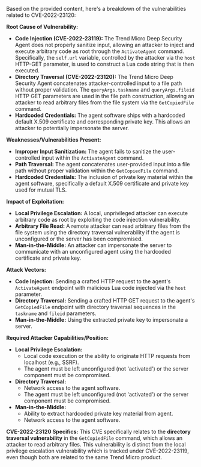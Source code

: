Based on the provided content, here's a breakdown of the vulnerabilities related to CVE-2022-23120:

**Root Cause of Vulnerability:**

*   **Code Injection (CVE-2022-23119):** The Trend Micro Deep Security Agent does not properly sanitize input, allowing an attacker to inject and execute arbitrary code as root through the `ActivateAgent` command. Specifically, the `self.url` variable, controlled by the attacker via the `host` HTTP-GET parameter, is used to construct a Lua code string that is then executed.
*   **Directory Traversal (CVE-2022-23120):** The Trend Micro Deep Security Agent concatenates attacker-controlled input to a file path without proper validation. The `queryArgs.taskname` and `queryArgs.fileid` HTTP GET parameters are used in the file path construction, allowing an attacker to read arbitrary files from the file system via the `GetCopiedFile` command.
*   **Hardcoded Credentials:** The agent software ships with a hardcoded default X.509 certificate and corresponding private key. This allows an attacker to potentially impersonate the server.

**Weaknesses/Vulnerabilities Present:**

*   **Improper Input Sanitization:** The agent fails to sanitize the user-controlled input within the `ActivateAgent` command.
*   **Path Traversal:** The agent concatenates user-provided input into a file path without proper validation within the `GetCopiedFile` command.
*  **Hardcoded Credentials:** The inclusion of private key material within the agent software, specifically a default X.509 certificate and private key used for mutual TLS.

**Impact of Exploitation:**

*   **Local Privilege Escalation:** A local, unprivileged attacker can execute arbitrary code as root by exploiting the code injection vulnerability.
*   **Arbitrary File Read:** A remote attacker can read arbitrary files from the file system using the directory traversal vulnerability if the agent is unconfigured or the server has been compromised.
*   **Man-in-the-Middle:** An attacker can impersonate the server to communicate with an unconfigured agent using the hardcoded certificate and private key.

**Attack Vectors:**

*   **Code Injection:** Sending a crafted HTTP request to the agent's `ActivateAgent` endpoint with malicious Lua code injected via the `host` parameter.
*   **Directory Traversal:** Sending a crafted HTTP GET request to the agent's `GetCopiedFile` endpoint with directory traversal sequences in the `taskname` and `fileid` parameters.
*   **Man-in-the-Middle:** Using the extracted private key to impersonate a server.

**Required Attacker Capabilities/Position:**

*   **Local Privilege Escalation:**
    *   Local code execution or the ability to originate HTTP requests from localhost (e.g., SSRF).
    *   The agent must be left unconfigured (not 'activated') or the server component must be compromised.
*   **Directory Traversal:**
    *   Network access to the agent software.
    *  The agent must be left unconfigured (not 'activated') or the server component must be compromised.
*   **Man-in-the-Middle:**
    *  Ability to extract hardcoded private key material from agent.
    *  Network access to the agent software.

**CVE-2022-23120 Specifics:**
This CVE specifically relates to the **directory traversal vulnerability** in the `GetCopiedFile` command, which allows an attacker to read arbitrary files. This vulnerability is distinct from the local privilege escalation vulnerability which is tracked under CVE-2022-23119, even though both are related to the same Trend Micro product.
